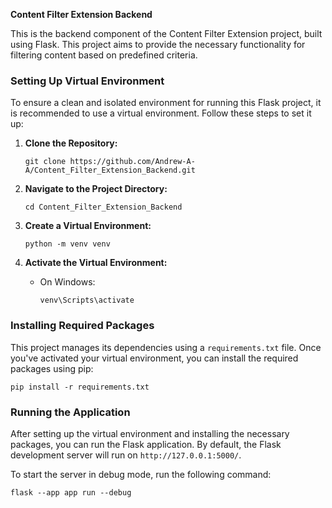 **Content Filter Extension Backend**

This is the backend component of the Content Filter Extension project, built using Flask. This project aims to provide the necessary functionality for filtering content based on predefined criteria.

### Setting Up Virtual Environment

To ensure a clean and isolated environment for running this Flask project, it is recommended to use a virtual environment. Follow these steps to set it up:

1. **Clone the Repository:**
   ```
   git clone https://github.com/Andrew-A-A/Content_Filter_Extension_Backend.git
   ```

2. **Navigate to the Project Directory:**
   ```
   cd Content_Filter_Extension_Backend
   ```

3. **Create a Virtual Environment:**
   ```
   python -m venv venv
   ```

4. **Activate the Virtual Environment:**
   - On Windows:
     ```
     venv\Scripts\activate
     ```

### Installing Required Packages

This project manages its dependencies using a `requirements.txt` file. Once you've activated your virtual environment, you can install the required packages using pip:

```
pip install -r requirements.txt
```

### Running the Application

After setting up the virtual environment and installing the necessary packages, you can run the Flask application. By default, the Flask development server will run on `http://127.0.0.1:5000/`.

To start the server in debug mode, run the following command:

```
flask --app app run --debug 
```
